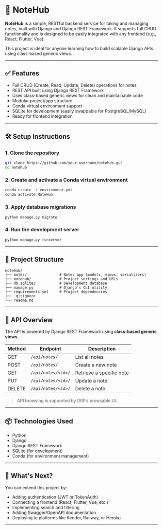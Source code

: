 # 📝 NoteHub

**NoteHub** is a simple, RESTful backend service for taking and managing notes, built with Django and Django REST Framework. It supports full CRUD functionality and is designed to be easily integrated with any frontend (e.g., React, Flutter, Vue).

This project is ideal for anyone learning how to build scalable Django APIs using class-based generic views.

---

## ✅ Features

- Full CRUD (Create, Read, Update, Delete) operations for notes
- REST API built using Django REST Framework
- Uses class-based generic views for clean and maintainable code
- Modular project/app structure
- Conda virtual environment support
- SQLite for development (easily swappable for PostgreSQL/MySQL)
- Ready for frontend integration

---

## 🛠️ Setup Instructions

### 1. Clone the repository

```bash
git clone https://github.com/your-username/notehub.git
cd notehub
```

### 2. Create and activate a Conda virtual environment

```bash
conda create -f environment.yml
conda activate NoteHub
```

### 3. Apply database migrations

```bash
python manage.py migrate
```

### 4. Run the development server

```bash
python manage.py runserver
```

---

## 🧱 Project Structure

```
notehub/
├── notes/               # Notes app (models, views, serializers)
├── notehub/             # Project settings and URLs
├── db.sqlite3           # Development database
├── manage.py            # Django's CLI utility
├── requirements.yml     # Project dependencies
├── .gitignore
└── readme.md

```

---

## 🔌 API Overview

The API is powered by Django REST Framework using **class-based generic views**.

| Method | Endpoint        | Description           |
|--------|------------------|-----------------------|
| GET    | `/api/notes/`    | List all notes        |
| POST   | `/api/notes/`    | Create a new note     |
| GET    | `/api/notes/<id>/` | Retrieve a specific note |
| PUT    | `/api/notes/<id>/` | Update a note         |
| DELETE | `/api/notes/<id>/` | Delete a note         |

> API browsing is supported by DRF’s browsable UI.

---

## 📦 Technologies Used

- Python 
- Django
- Django REST Framework
- SQLite (for development)
- Conda (for environment management)

---

## 🚀 What's Next?

You can extend this project by:
- Adding authentication (JWT or TokenAuth)
- Connecting a frontend (React, Flutter, Vue, etc.)
- Implementing search and filtering
- Adding Swagger/OpenAPI documentation
- Deploying to platforms like Render, Railway, or Heroku
---
